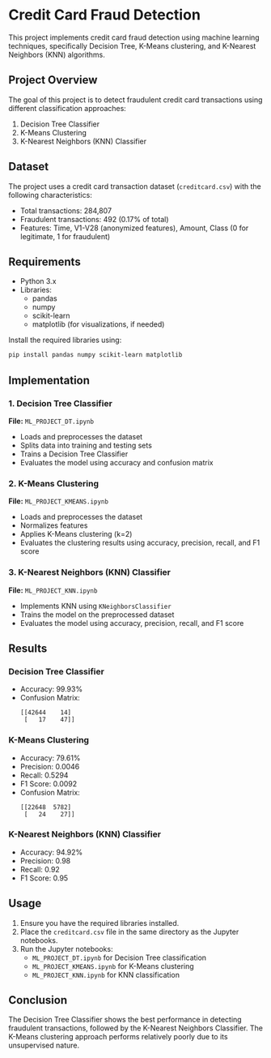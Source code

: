 # Credit Card Fraud Detection

This project implements credit card fraud detection using machine learning techniques, specifically Decision Tree, K-Means clustering, and K-Nearest Neighbors (KNN) algorithms.

## Project Overview

The goal of this project is to detect fraudulent credit card transactions using different classification approaches:

1. Decision Tree Classifier
2. K-Means Clustering
3. K-Nearest Neighbors (KNN) Classifier

## Dataset

The project uses a credit card transaction dataset (`creditcard.csv`) with the following characteristics:

- Total transactions: 284,807
- Fraudulent transactions: 492 (0.17% of total)
- Features: Time, V1-V28 (anonymized features), Amount, Class (0 for legitimate, 1 for fraudulent)

## Requirements

- Python 3.x
- Libraries:
  - pandas
  - numpy
  - scikit-learn
  - matplotlib (for visualizations, if needed)

Install the required libraries using:
```bash
pip install pandas numpy scikit-learn matplotlib
```

## Implementation

### 1. Decision Tree Classifier

**File:** `ML_PROJECT_DT.ipynb`

- Loads and preprocesses the dataset
- Splits data into training and testing sets
- Trains a Decision Tree Classifier
- Evaluates the model using accuracy and confusion matrix

### 2. K-Means Clustering

**File:** `ML_PROJECT_KMEANS.ipynb`

- Loads and preprocesses the dataset
- Normalizes features
- Applies K-Means clustering (k=2)
- Evaluates the clustering results using accuracy, precision, recall, and F1 score

### 3. K-Nearest Neighbors (KNN) Classifier

**File:** `ML_PROJECT_KNN.ipynb`

- Implements KNN using `KNeighborsClassifier`
- Trains the model on the preprocessed dataset
- Evaluates the model using accuracy, precision, recall, and F1 score

## Results

### Decision Tree Classifier

- Accuracy: 99.93%
- Confusion Matrix:
  ```
  [[42644    14]
   [   17    47]]
  ```

### K-Means Clustering

- Accuracy: 79.61%
- Precision: 0.0046
- Recall: 0.5294
- F1 Score: 0.0092
- Confusion Matrix:
  ```
  [[22648  5782]
   [   24    27]]
  ```

### K-Nearest Neighbors (KNN) Classifier

- Accuracy: 94.92%
- Precision: 0.98
- Recall: 0.92
- F1 Score: 0.95

## Usage

1. Ensure you have the required libraries installed.
2. Place the `creditcard.csv` file in the same directory as the Jupyter notebooks.
3. Run the Jupyter notebooks:
   - `ML_PROJECT_DT.ipynb` for Decision Tree classification
   - `ML_PROJECT_KMEANS.ipynb` for K-Means clustering
   - `ML_PROJECT_KNN.ipynb` for KNN classification

## Conclusion

The Decision Tree Classifier shows the best performance in detecting fraudulent transactions, followed by the K-Nearest Neighbors Classifier. The K-Means clustering approach performs relatively poorly due to its unsupervised nature.
